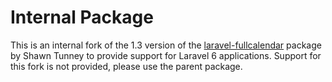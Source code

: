 # Internal Package

This is an internal fork of the 1.3 version of the [laravel-fullcalendar](https://github.com/maddhatter/laravel-fullcalendar) package by Shawn Tunney to provide support for Laravel 6 applications. Support for this fork is not provided, please use the parent package.
